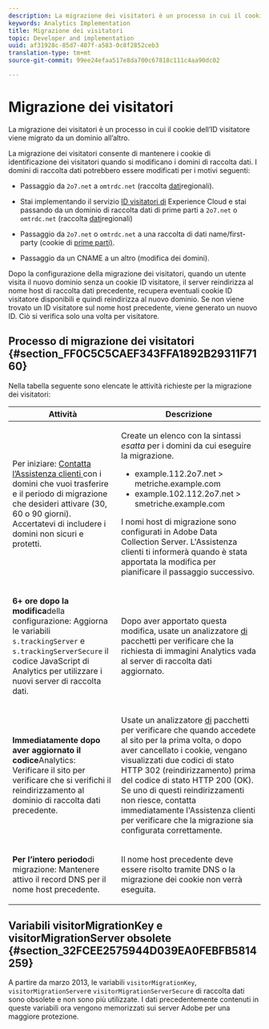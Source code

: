 ```yaml
---
description: La migrazione dei visitatori è un processo in cui il cookie dell’ID visitatore viene migrato da un dominio all’altro.
keywords: Analytics Implementation
title: Migrazione dei visitatori
topic: Developer and implementation
uuid: af31928c-85d7-407f-a583-0c8f2852ceb3
translation-type: tm+mt
source-git-commit: 99ee24efaa517e8da700c67818c111c4aa90dc02

---
```



# Migrazione dei visitatori

La migrazione dei visitatori è un processo in cui il cookie dell’ID visitatore viene migrato da un dominio all’altro.

La migrazione dei visitatori consente di mantenere i cookie di identificazione dei visitatori quando si modificano i domini di raccolta dati. I domini di raccolta dati potrebbero essere modificati per i motivi seguenti:

* Passaggio da `2o7.net` a `omtrdc.net` (raccolta [dati](https://marketing.adobe.com/resources/help/en_US/whitepapers/rdc/)regionali).

* Stai implementando il servizio [ID visitatori di](https://marketing.adobe.com/resources/help/en_US/mcvid/) Experience Cloud e stai passando da un dominio di raccolta dati di prime parti a `2o7.net` o `omtrdc.net` (raccolta [dati](https://marketing.adobe.com/resources/help/en_US/whitepapers/rdc/)regionali)

* Passaggio da `2o7.net` o `omtrdc.net` a una raccolta di dati name/first-party (cookie di [prime parti)](https://marketing.adobe.com/resources/help/en_US/whitepapers/first_party_cookies/).

* Passaggio da un CNAME a un altro (modifica dei domini).

Dopo la configurazione della migrazione dei visitatori, quando un utente visita il nuovo dominio senza un cookie ID visitatore, il server reindirizza al nome host di raccolta dati precedente, recupera eventuali cookie ID visitatore disponibili e quindi reindirizza al nuovo dominio. Se non viene trovato un ID visitatore sul nome host precedente, viene generato un nuovo ID. Ciò si verifica solo una volta per visitatore.

## Processo di migrazione dei visitatori {#section_FF0C5C5CAEF343FFA1892B29311F7160}

Nella tabella seguente sono elencate le attività richieste per la migrazione dei visitatori:

<table id="table_7B2535FC3E264216A299686415C6B21C"> 
 <thead> 
  <tr> 
   <th colname="col1" class="entry"> Attività </th> 
   <th colname="col3" class="entry"> Descrizione </th> 
  </tr> 
 </thead>
 <tbody> 
  <tr> 
   <td colname="col1"> <p> <b></b> Per iniziare: <a href="https://helpx.adobe.com/marketing-cloud/contact-support.html"  > Contatta l’Assistenza clienti </a> con i domini che vuoi trasferire e il periodo di migrazione che desideri attivare (30, 60 o 90 giorni). Accertatevi di includere i domini non sicuri e protetti. </p> </td> 
   <td colname="col3"> <p>Create un elenco con la sintassi <i>esatta</i> per i domini da cui eseguire la migrazione. </p> 
    <ul id="ul_067EC5C7619141A6BDFBC209C9FD47E2"> 
     <li id="li_0723D948465A49C1871B81207AEDC4DC">example.112.2o7.net &gt; metriche.example.com </li> 
     <li id="li_B0CA15A593BD4AB9802E33A3FF037C7A">example.102.112.2o7.net &gt; smetriche.example.com </li> 
    </ul> <p>I nomi host di migrazione sono configurati in Adobe Data Collection Server. L'Assistenza clienti ti informerà quando è stata apportata la modifica per pianificare il passaggio successivo. </p> </td> 
  </tr> 
  <tr> 
   <td colname="col1"> <p> <b>6+ ore dopo la modifica</b>della configurazione: Aggiorna le variabili <code> s.trackingServer</code> e <code> s.trackingServerSecure</code> il codice JavaScript di Analytics per utilizzare i nuovi server di raccolta dati. </p> </td> 
   <td colname="col3"> <p>Dopo aver apportato questa modifica, usate un analizzatore <a href="/help/implement/impl-testing/packet-monitor.md"  > di</a> pacchetti per verificare che la richiesta di immagini Analytics vada al server di raccolta dati aggiornato. </p> </td> 
  </tr> 
  <tr> 
   <td colname="col1"> <p> <b>Immediatamente dopo aver aggiornato il codice</b>Analytics: Verificare il sito per verificare che si verifichi il reindirizzamento al dominio di raccolta dati precedente. </p> </td> 
   <td colname="col3"> <p>Usate un analizzatore <a href="/help/implement/impl-testing/packet-monitor.md"  > di</a> pacchetti per verificare che quando accedete al sito per la prima volta, o dopo aver cancellato i cookie, vengano visualizzati due codici di stato HTTP 302 (reindirizzamento) prima del codice di stato HTTP 200 (OK). Se uno di questi reindirizzamenti non riesce, contatta immediatamente l'Assistenza clienti per verificare che la migrazione sia configurata correttamente. </p> </td> 
  </tr> 
  <tr> 
   <td colname="col1"> <p> <b>Per l’intero periodo</b>di migrazione: Mantenere attivo il record DNS per il nome host precedente. </p> </td> 
   <td colname="col3"> <p>Il nome host precedente deve essere risolto tramite DNS o la migrazione dei cookie non verrà eseguita. </p> </td> 
  </tr> 
 </tbody> 
</table>

## Variabili visitorMigrationKey e visitorMigrationServer obsolete {#section_32FCEE2575944D039EA0FEBFB5814259}

A partire da marzo 2013, le variabili `visitorMigrationKey`, `visitorMigrationServer`e `visitorMigrationServerSecure` di raccolta dati sono obsolete e non sono più utilizzate. I dati precedentemente contenuti in queste variabili ora vengono memorizzati sui server Adobe per una maggiore protezione.
